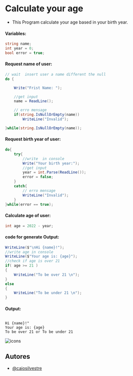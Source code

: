
# Calculate your age

* This Program calculate your age based in your birth year.

#### Variables:
```c#
string name;
int year = 0;
bool error = true;
```

#### Request name of user:
```c#
// wait  insert user a name different the null
do {

    Write("Frist Name: ");

    //get input
    name = ReadLine();

    // erro mensage
    if(string.IsNullOrEmpty(name))
        WriteLine("Invalid");

}while(string.IsNullOrEmpty(name));
```

#### Request birth year of user:
```c#
do{
    try{
        //write  in console
        Write("Your birth year:");
        //get input
        year = int.Parse(ReadLine());
        error = false;
    }
    catch{
        // erro mensage
        WriteLine("Invalid");
    }
}while(error == true);
```

#### Calculate age of user:
```c#
int age = 2022 - year;
```

#### code for generate Output:
```c#
WriteLine($"\nHi {name}!");
//write age in console
WriteLine($"Your age is: {age}");
//check if age is over 21
if( age >= 21 )
{
    WriteLine("To be over 21 \n");
}
else
{
    WriteLine("To be under 21 \n");
}
```
#### Output:
```

Hi {name}!"
Your age is: {age}
To be over 21 or To be under 21

```


![icons](https://skills.thijs.gg/icons?i=c,&theme=light)





## Autores

- [@caiosilvestre](https://github.com/caiosilvestre/)

